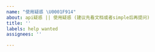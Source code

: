 ```yaml
---
name: "使用疑惑 \U0001F914"
about: api疑惑 || 使用疑惑 (建议先看文档或者simple后再提问)
title: ''
labels: help wanted
assignees: ''

---
```



